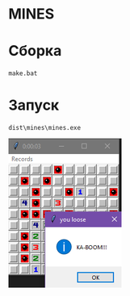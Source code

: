 # MINES

# Сборка
```shell
make.bat
```

# Запуск
```shell
dist\mines\mines.exe
```

![PREVIEW](doc/example.png)